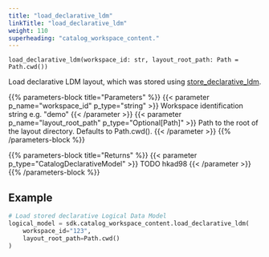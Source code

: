 ```yaml
---
title: "load_declarative_ldm"
linkTitle: "load_declarative_ldm"
weight: 110
superheading: "catalog_workspace_content."
---
```


<!-- TODO -->

``load_declarative_ldm(workspace_id: str, layout_root_path: Path = Path.cwd())``

Load declarative LDM layout, which was stored using [store_declarative_ldm](./store_declarative_ldm).

{{% parameters-block  title="Parameters" %}}
{{< parameter p_name="workspace_id" p_type="string" >}}
Workspace identification string e.g. "demo"
{{< /parameter >}}
{{< parameter p_name="layout_root_path" p_type="Optional[Path]" >}}
Path to the root of the layout directory. Defaults to Path.cwd().
{{< /parameter >}}
{{% /parameters-block %}}

{{% parameters-block title="Returns" %}}
{{< parameter p_type="CatalogDeclarativeModel" >}}
TODO hkad98
{{< /parameter >}}
{{% /parameters-block %}}

## Example

```Python
# Load stored declarative Logical Data Model
logical_model = sdk.catalog_workspace_content.load_declarative_ldm(
    workspace_id="123",
    layout_root_path=Path.cwd()
)
```

